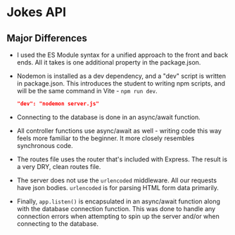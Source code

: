 # Jokes API

## Major Differences
- I used the ES Module syntax for a unified approach to the front and back ends. All it takes is one additional property in the package.json.
- Nodemon is installed as a dev dependency, and a "dev" script is written in package.json. This introduces the student to writing npm scripts, and will be the same command in Vite - `npm run dev`.
  
  ```json
  "dev": "nodemon server.js"
  ```
- Connecting to the database is done in an async/await function.
- All controller functions use async/await as well - writing code this way feels more familiar to the beginner. It more closely resembles synchronous code.
- The routes file uses the router that's included with Express. The result is a very DRY, clean routes file.
- The server does not use the `urlencoded` middleware. All our requests have json bodies. `urlencoded` is for parsing HTML form data primarily.
- Finally, `app.listen()` is encapsulated in an async/await function along with the database connection function. This was done to handle any connection errors when attempting to spin up the server and/or when connecting to the database.